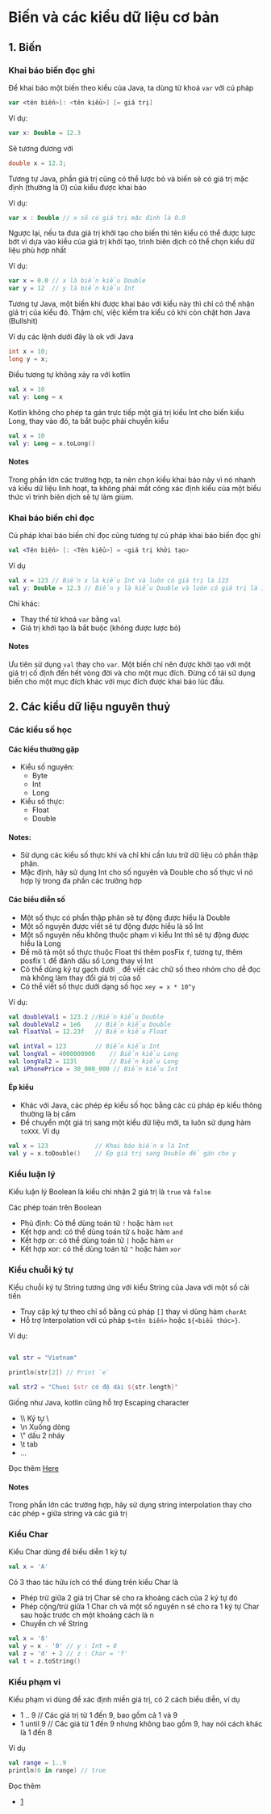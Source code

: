 # Biến và các kiểu dữ liệu cơ bản

## 1. Biến

### Khai báo biến đọc ghi

Để khai báo một biến theo kiểu của Java, ta dùng từ khoá `var` với cú pháp

```kotlin
var <tên biến>[: <tên kiểu>] [= giá trị]
```

Ví dụ:
```kotlin
var x: Double = 12.3
```

Sẽ tương đương với

```java
double x = 12.3;
```

Tương tự Java, phần giá trị cũng có thể lược bỏ và biến sẽ có giá trị mặc định (thường là 0) của kiểu được khai báo

Ví dụ:

```kotlin
var x : Double // x sẽ có giá trị mặc định là 0.0
```

Ngược lại, nếu ta đưa giá trị khởi tạo cho biến thì tên kiểu có thể được lược bớt vì dựa vào kiểu của giá trị khởi tạo, trình biên dịch có thể chọn kiểu dữ liệu phù hợp nhất

Ví dụ:

```kotlin
var x = 0.0 // x là biến kiểu Double
var y = 12  // y là biến kiểu Int
```

Tương tự Java, một biến khi được khai báo với kiểu này thì chỉ có thể nhận giá trị của kiểu đó. Thậm chí, việc kiểm tra kiểu có khi còn chặt hơn Java (Bullshit)

Ví dụ các lệnh dưới đây là ok với Java

```java
int x = 10;
long y = x;
```

Điều tương tự không xảy ra với kotlin

```kotlin
val x = 10
val y: Long = x
```

Kotlin không cho phép ta gán trực tiếp một giá trị kiểu Int cho biến kiểu Long, thay vào đó, ta bắt buộc phải chuyển kiểu

```kotlin
val x = 10
val y: Long = x.toLong()
```

#### Notes

Trong phần lớn các trường hợp, ta nên chọn kiểu khai báo này vì nó nhanh và kiểu dữ liệu linh hoạt, ta không phải mất công xác định kiểu của một biểu thức vì trình biên dịch sẽ tự làm giùm.

### Khai báo biến chỉ đọc

Cú pháp khai báo biến chỉ đọc cũng tương tự cú pháp khai báo biến đọc ghi


```kotlin
val <Tên biến> [: <Tên kiểu>] = <giá trị khởi tạo>
```

Ví dụ

```kotlin
val x = 123 // Biến x là kiểu Int và luôn có giá trị là 123
val y: Double = 12.3 // Biến y là kiểu Double và luôn có giá trị là 12.3
```

Chỉ khác:

- Thay thế từ khoá `var` bằng `val`
- Giá trị khởi tạo là bắt buộc (không được lược bỏ)

#### Notes

Ưu tiên sử dụng `val` thay cho `var`. Một biến chỉ nên được khởi tạo với một giá trị cố định đến hết vòng đời và cho một mục đích. Đừng cố tái sử dụng biến cho một mục đích khác với mục đích được khai báo lúc đầu.

## 2. Các kiểu dữ liệu nguyên thuỷ

### Các kiểu số học

#### Các kiểu thường gặp

- Kiểu số nguyên:
    - Byte
    - Int
    - Long
- Kiểu số thực:
    - Float
    - Double

#### Notes:

- Sử dụng các kiểu số thực khi và chỉ khi cần lưu trữ dữ liệu có phần thập phân.
- Mặc định, hãy sử dụng Int cho số nguyên và Double cho số thực vì nó hợp lý trong đa phần các trường hợp

#### Các biểu diễn số

- Một số thực có phần thập phân sẽ tự động được hiểu là Double
- Một số nguyên được viết sẽ tự động được hiểu là số Int
- Một số nguyên nếu không thuộc phạm vi kiểu Int thì sẽ tự động được hiểu là Long
- Để mô tả một số thực thuộc Float thì thêm posFix `f`, tương tự, thêm posfix `l` để đánh dấu số Long thay vì Int
- Có thể dùng ký tự gạch dưới `_` để viết các chữ số theo nhóm cho dễ đọc mà không làm thay đổi giá trị của số
- Có thể viết số thực dưới dạng số học `xey = x * 10^y`

Ví dụ:

```kotlin
val doubleVal1 = 123.2 //Biến kiểu Double
val doubleVal2 = 1e6    // Biến kiểu Double
val floatVal = 12.23f   // Biến kiểu Float

val intVal = 123        // Biến kiểu Int
val longVal = 4000000000    // Biến kiểu Long
val longVal2 = 123l         // Biến kiểu Long
val iPhonePrice = 30_000_000 // Biến kiểu Int

```

#### Ép kiểu

- Khác với Java, các phép ép kiểu số học bằng các cú pháp ép kiểu thông thường là bị cấm
- Để chuyển một giá trị sang một kiểu dữ liệu mới, ta luôn sử dụng hàm `toXXX`. Ví dụ

```kotlin
val x = 123             // Khai báo biến x là Int
val y = x.toDouble()    // Ép giá trị sang Double để gán cho y
```

### Kiểu luận lý

Kiểu luận lý Boolean là kiểu chỉ nhận 2 giá trị là `true` và `false`

Các phép toán trên Boolean

- Phủ định: Có thể dùng toán tử `!` hoặc hàm `not`
- Kết hợp and: có thể dùng toán tử `&` hoặc hàm `and`
- Kết hợp or: có thể dùng toán tử `|` hoặc hàm `or`
- Kết hợp xor: có thể dùng toán tử `^` hoặc hàm `xor`

### Kiểu chuỗi ký tự

Kiểu chuỗi ký tự String tương ứng với kiểu String của Java với một số cải tiến

- Truy cập ký tự theo chỉ số bằng cú pháp `[]` thay vì dùng hàm `charAt`
- Hỗ trợ Interpolation với cú pháp `$<tên biến>` hoặc `${<biểu thức>}`.

Ví dụ:

```kotlin

val str = "Vietnam"

println(str[2]) // Print `e`

val str2 = "Chuoi $str có độ dài ${str.length}"
```

Giống như Java, kotlin cũng hỗ trợ Escaping character

- \\\\ Ký tự \
- \n Xuống dòng
- \\\" dấu 2 nháy
- \t tab
- ...

Đọc thêm [Here](http://zetcode.com/kotlin/strings/)

#### Notes

Trong phần lớn các trường hợp, hãy sử dụng string interpolation thay cho các phép `+` giữa string và các giá trị

### Kiểu Char

Kiểu Char dùng để biểu diễn 1 ký tự

```kotlin
val x = 'A'
```

Có 3 thao tác hữu ích có thể dùng trên kiểu Char là

- Phép trừ giữa 2 giá trị Char sẽ cho ra khoảng cách của 2 ký tự đó
- Phép cộng/trừ giữa 1 Char ch và một số nguyên n sẽ cho ra 1 ký tự Char sau hoặc trước ch một khoảng cách là n
- Chuyển ch về String

```kotlin
val x = '8'
val y = x - '0' // y : Int = 8
val z = 'd' + 2 // z : Char = 'f'
val t = z.toString()
```

### Kiểu phạm vi

Kiểu phạm vi dùng để xác định miền giá trị, có 2 cách biểu diễn, ví dụ

- 1 .. 9 // Các giá trị từ 1 đến 9, bao gồm cả 1 và 9
- 1 until 9 // Các giá từ 1 đến 9 nhưng không bao gồm 9, hay nói cách khác là 1 đến 8

Ví dụ

```kotlin
val range = 1..9
println(6 in range) // true
```

Đọc thêm
- [1](https://kotlinlang.org/docs/reference/basic-types.html)